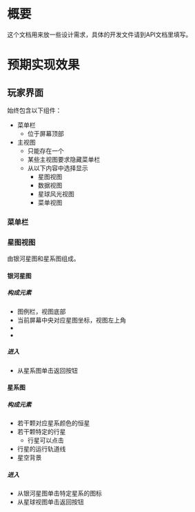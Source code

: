 # 概要

这个文档用来放一些设计需求，具体的开发文件请到API文档里填写。

# 预期实现效果

## 玩家界面

始终包含以下组件：

- 菜单栏
  - 位于屏幕顶部
- 主视图
  - 只能存在一个
  - 某些主视图要求隐藏菜单栏
  - 从以下内容中选择显示
    - 星图视图
    - 数据视图
    - 星球风光视图
    - 菜单视图

### 菜单栏

### 星图视图

由银河星图和星系图组成。

#### 银河星图

##### 构成元素

- 图例栏，视图底部
- 当前屏幕中央对应星图坐标，视图左上角
- 
- 

##### 进入

* 从星系图单击返回按钮

#### 星系图

##### 构成元素

- 若干颗对应星系颜色的恒星
- 若干颗特定的行星
  - 行星可以点击
- 行星的运行轨道线
- 星空背景

##### 进入

- 从银河星图单击特定星系的图标
- 从星球视图单击返回按钮
